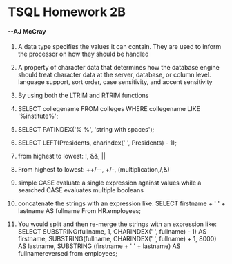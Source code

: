 # TSQL Homework 2B

#### --AJ McCray

1. A data type specifies the values it can contain. They are used to inform the processor on how they should be handled

2. A property of character data  that determines how the database engine should treat character data at the server, database, or column level. language support, sort order, case sensitivity, and accent sensitivity

3. By using both the LTRIM and RTRIM functions

4. SELECT collegename FROM colleges WHERE collegename LIKE '%institute%';

5. SELECT PATINDEX('% %', 'string with spaces');

6. SELECT LEFT(Presidents, charindex(' ', Presidents) - 1);

7. from highest to lowest: !, &&, ||

8. From highest to lowest: ++/--, +/-, (multiplication,/,&)

9. simple CASE evaluate a single expression against values while a searched CASE evaluates multiple booleans

10. concatenate the strings with an expression like: SELECT firstname + ' ' + lastname AS fullname From HR.employees;

11. You would split and then re-merge the strings with an expression like: SELECT SUBSTRING(fullname, 1, CHARINDEX(' ', fullname) - 1) AS firstname, SUBSTRING(fullname, CHARINDEX(' ', fullname) + 1, 8000) AS lastname, SUBSTRING (firstname + ' ' + lastname) AS fullnamereversed from employees;
